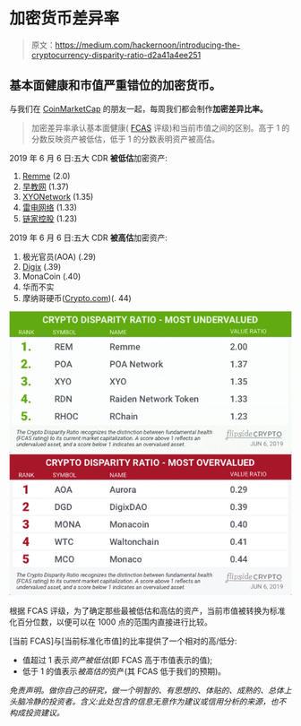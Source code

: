 # 加密货币差异率

> 原文：<https://medium.com/hackernoon/introducing-the-cryptocurrency-disparity-ratio-d2a41a4ee251>

## 基本面健康和市值严重错位的加密货币。

与我们在 [CoinMarketCap](https://medium.com/u/61618ab68590?source=post_page-----d2a41a4ee251--------------------------------) 的朋友一起，每周我们都会制作**加密差异比率。**

> 加密差异率承认基本面健康( [FCAS](https://www.flipsidecrypto.com/fcas-explained) 评级)和当前市值之间的区别。高于 1 的分数反映资产被低估，低于 1 的分数表明资产被高估。

2019 年 6 月 6 日:五大 CDR **被低估**加密资产:

1.  [Remme](https://medium.com/u/e4a3ec27e22f?source=post_page-----d2a41a4ee251--------------------------------) (2.0)
2.  [早教网](https://medium.com/u/c6dce655e286?source=post_page-----d2a41a4ee251--------------------------------) (1.37)
3.  [XYONetwork](https://medium.com/u/b4e9c6cedfce?source=post_page-----d2a41a4ee251--------------------------------) (1.35)
4.  [雷电网络](https://medium.com/u/b92c9d83819e?source=post_page-----d2a41a4ee251--------------------------------) (1.33)
5.  [链家控股](https://medium.com/u/82b3d25834c6?source=post_page-----d2a41a4ee251--------------------------------) (1.23)

2019 年 6 月 6 日:五大 CDR **被高估**加密资产:

1.  极光官员(AOA) (.29)
2.  [Digix](https://medium.com/u/319ba551e007?source=post_page-----d2a41a4ee251--------------------------------) (.39)
3.  MonaCoin (.40)
4.  华而不实
5.  摩纳哥硬币([Crypto.com](https://medium.com/u/2b1ce056272a?source=post_page-----d2a41a4ee251--------------------------------))(. 44)

![](img/4e7aaf321dbeccfeb20dc990baae29f4.png)![](img/ff9ba05f9836c64f2f022832e82b1fed.png)

根据 FCAS 评级，为了确定那些最被低估和高估的资产，当前市值被转换为标准化百分位数，以便可以在 1000 点的范围内直接进行比较。

[当前 FCAS]与[当前标准化市值]的比率提供了一个相对的高/低分:

*   值超过 1 表示*资产被低估*(即 FCAS 高于市值表示的值);
*   低于 1 的值表示*被高估的*资产(其 FCAS 低于我们的预期)。

*免责声明。做你自己的研究，做一个明智的、有思想的、体贴的、成熟的、总体上头脑冷静的投资者。含义:此处包含的信息无意作为建议或信用分析的来源，也不构成投资建议。*